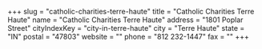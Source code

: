 +++
slug = "catholic-charities-terre-haute"
title = "Catholic Charities Terre Haute"
name = "Catholic Charities Terre Haute"
address = "1801 Poplar Street"
cityIndexKey = "city-in-terre-haute"
city = "Terre Haute"
state = "IN"
postal = "47803"
website = ""
phone = "812 232-1447"
fax = ""
+++
